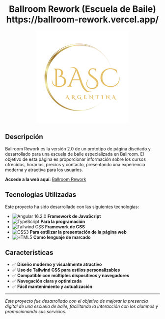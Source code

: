 <div align="center">
  <h1>Ballroom Rework (Escuela de Baile)<br> https://ballroom-rework.vercel.app/ </h1>
  <img src="https://github.com/Guido-Romano/Ballroom-Rework-Web/blob/main/src/logo.svg" alt="Ballroom" width="300">
</div>

## Descripción

Ballroom Rework es la versión 2.0 de un prototipo de página diseñado y desarrollado para una escuela de baile especializada en Ballroom. El objetivo de esta página es proporcionar información sobre los cursos ofrecidos, horarios, precios y contacto, presentando una experiencia moderna y atractiva para los usuarios.

**Accede a la web aquí:** [Ballroom Rework](https://ballroom-rework.vercel.app/)

## Tecnologías Utilizadas

Este proyecto ha sido desarrollado con las siguientes tecnologías:

- ![Angular 16.2.0](https://img.shields.io/badge/Angular-DD0031?style=for-the-badge&logo=angular&logoColor=white) **Framework de JavaScript**
- ![TypeScript](https://img.shields.io/badge/TypeScript-007ACC?style=for-the-badge&logo=typescript&logoColor=white) **Para la programación**
- ![Tailwind CSS](https://img.shields.io/badge/TailwindCSS-06B6D4?style=for-the-badge&logo=tailwindcss&logoColor=white) **Framework de CSS**
- ![CSS3](https://img.shields.io/badge/CSS3-1572B6?style=for-the-badge&logo=css3&logoColor=white) **Para estilizar la presentación de la página web**
- ![HTML5](https://img.shields.io/badge/HTML5-E34F26?style=for-the-badge&logo=html5&logoColor=white) **Como lenguaje de marcado**

## Características

- ✅ **Diseño moderno y visualmente atractivo**
- ✅ **Uso de Tailwind CSS para estilos personalizables**
- ✅ **Compatible con múltiples dispositivos y navegadores**
- ✅ **Navegación clara y optimizada**
- ✅ **Fácil mantenimiento y actualización**

---

*Este proyecto fue desarrollado con el objetivo de mejorar la presencia digital de una escuela de baile, facilitando la interacción con los alumnos y promocionando sus servicios.*
